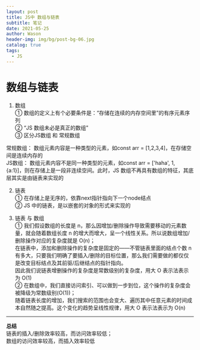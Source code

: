 ```yaml
---
layout: post
title: JS中 数组与链表
subtitle: 笔记
date: 2021-05-25
author: Wason
header-img: img/bg/post-bg-06.jpg
catalog: true
tags:
  - JS
---
```


# 数组与链表 #
1. 数组  
① 数组的定义上有个必要条件是：“存储在连续的内存空间里”的有序元素序列  
② “JS 数组未必是真正的数组”  
③ 区分JS数组 和 常规数组  

常规数组： 数组元素内容是一种类型的元素，如const arr = [1,2,3,4]，在存储空间是连续内存的  
JS数组： 数组元素内容不是同一种类型的元素，如const arr = ['haha', 1, {a:1}]，则在存储上是一段非连续空间。此时，JS 数组不再具有数组的特征，其底层其实是由链表来实现的

2. 链表  
① 在存储上是无序的，依靠next指针指向下一个node结点  
②  JS 中的链表，是以嵌套的对象的形式来实现的  

3. 链表 与 数组  
① 我们假设数组的长度是 n，那么因增加/删除操作导致需要移动的元素数量，就会随着数组长度 n 的增大而增大，呈一个线性关系。所以说数组增加/删除操作对应的复杂度就是 O(n)；  
在链表中，添加和删除操作的复杂度是固定的——不管链表里面的结点个数 n 有多大，只要我们明确了要插入/删除的目标位置，那么我们需要做的都仅仅是改变目标结点及其前驱/后继结点的指针指向。  
 因此我们说链表增删操作的复杂度是常数级别的复杂度，用大 O 表示法表示为 O(1)  
② 在数组中，我们直接访问索引、可以做到一步到位，这个操作的复杂度会被降级为常数级别(O(1))；  
随着链表长度的增加，我们搜索的范围也会变大、遍历其中任意元素的时间成本自然随之提高。这个变化的趋势呈线性规律，用大 O 表示法表示为 O(n)  

---

**总结**  
链表的插入/删除效率较高，而访问效率较低；  
数组的访问效率较高，而插入效率较低